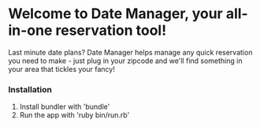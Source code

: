 # Welcome to Date Manager, your all-in-one reservation tool!

Last minute date plans? Date Manager helps manage any quick reservation you need to make - just plug in your zipcode and we'll find something in your area that tickles your fancy! 

### Installation 
1. Install bundler with 'bundle' 
2. Run the app with 'ruby bin/run.rb' 